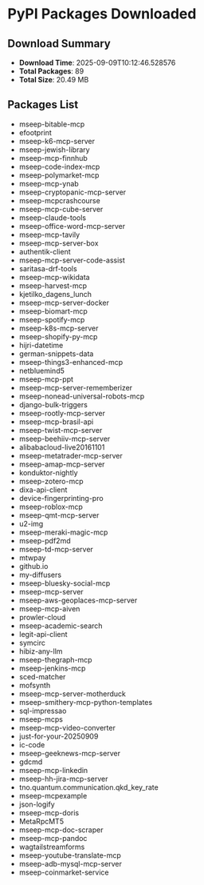 # PyPI Packages Downloaded

## Download Summary
- **Download Time**: 2025-09-09T10:12:46.528576
- **Total Packages**: 89
- **Total Size**: 20.49 MB

## Packages List
- mseep-bitable-mcp
- efootprint
- mseep-k6-mcp-server
- mseep-jewish-library
- mseep-mcp-finnhub
- mseep-code-index-mcp
- mseep-polymarket-mcp
- mseep-mcp-ynab
- mseep-cryptopanic-mcp-server
- mseep-mcpcrashcourse
- mseep-mcp-cube-server
- mseep-claude-tools
- mseep-office-word-mcp-server
- mseep-mcp-tavily
- mseep-mcp-server-box
- authentik-client
- mseep-mcp-server-code-assist
- saritasa-drf-tools
- mseep-mcp-wikidata
- mseep-harvest-mcp
- kjetilko_dagens_lunch
- mseep-mcp-server-docker
- mseep-biomart-mcp
- mseep-spotify-mcp
- mseep-k8s-mcp-server
- mseep-shopify-py-mcp
- hijri-datetime
- german-snippets-data
- mseep-things3-enhanced-mcp
- netbluemind5
- mseep-mcp-ppt
- mseep-mcp-server-rememberizer
- mseep-nonead-universal-robots-mcp
- django-bulk-triggers
- mseep-rootly-mcp-server
- mseep-mcp-brasil-api
- mseep-twist-mcp-server
- mseep-beehiiv-mcp-server
- alibabacloud-live20161101
- mseep-metatrader-mcp-server
- mseep-amap-mcp-server
- konduktor-nightly
- mseep-zotero-mcp
- dixa-api-client
- device-fingerprinting-pro
- mseep-roblox-mcp
- mseep-qmt-mcp-server
- u2-img
- mseep-meraki-magic-mcp
- mseep-pdf2md
- mseep-td-mcp-server
- mtwpay
- github.io
- my-diffusers
- mseep-bluesky-social-mcp
- mseep-mcp-server
- mseep-aws-geoplaces-mcp-server
- mseep-mcp-aiven
- prowler-cloud
- mseep-academic-search
- legit-api-client
- symcirc
- hibiz-any-llm
- mseep-thegraph-mcp
- mseep-jenkins-mcp
- sced-matcher
- mofsynth
- mseep-mcp-server-motherduck
- mseep-smithery-mcp-python-templates
- sql-impressao
- mseep-mcps
- mseep-mcp-video-converter
- just-for-your-20250909
- ic-code
- mseep-geeknews-mcp-server
- gdcmd
- mseep-mcp-linkedin
- mseep-hh-jira-mcp-server
- tno.quantum.communication.qkd_key_rate
- mseep-mcpexample
- json-logify
- mseep-mcp-doris
- MetaRpcMT5
- mseep-mcp-doc-scraper
- mseep-mcp-pandoc
- wagtailstreamforms
- mseep-youtube-translate-mcp
- mseep-adb-mysql-mcp-server
- mseep-coinmarket-service
